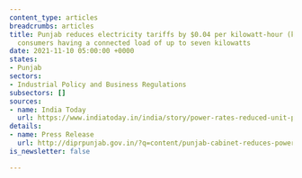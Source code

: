 ```yaml
---
content_type: articles
breadcrumbs: articles
title: Punjab reduces electricity tariffs by $0.04 per kilowatt-hour (kWh) for domestic
  consumers having a connected load of up to seven kilowatts
date: 2021-11-10 05:00:00 +0000
states:
- Punjab
sectors:
- Industrial Policy and Business Regulations
subsectors: []
sources:
- name: India Today
  url: https://www.indiatoday.in/india/story/power-rates-reduced-unit-punjab-chief-minister-charanjit-channi-1872043-2021-11-01
details:
- name: Press Release
  url: http://diprpunjab.gov.in/?q=content/punjab-cabinet-reduces-power-tariff-domestic-sector-consumers-having-connected-load-upto-7
is_newsletter: false

---
```

